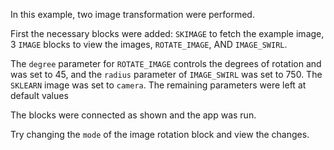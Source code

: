 In this example, two image transformation were performed.

First the necessary blocks were added: `SKIMAGE` to fetch the example image, 3 `IMAGE` blocks to view the images, `ROTATE_IMAGE`, AND `IMAGE_SWIRL`.

The `degree` parameter for `ROTATE_IMAGE` controls the degrees of rotation and was set to 45, and the `radius` parameter of `IMAGE_SWIRL` was set to 750. The `SKLEARN` image was set to `camera`. The remaining parameters were left at default values

The blocks were connected as shown and the app was run.

Try changing the `mode` of the image rotation block and view the changes.
